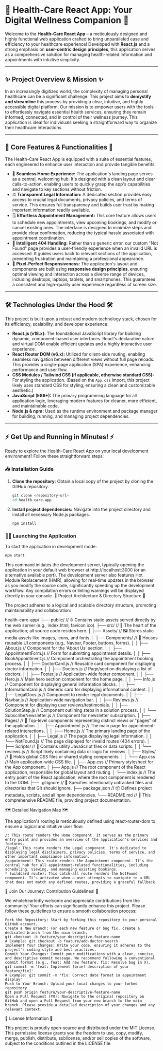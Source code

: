 # 🌟 Health-Care React App: Your Digital Wellness Companion 🌟

Welcome to the **Health-Care React App** – a meticulously designed and highly functional web application crafted to bring unparalleled ease and efficiency to your healthcare experience! Developed with **React.js** and a strong emphasis on **user-centric design principles**, this application serves as a comprehensive solution for managing health-related information and appointments with intuitive simplicity.

---

## ✨ Project Overview & Mission ✨

In an increasingly digitized world, the complexity of managing personal healthcare can be a significant challenge. This project aims to **demystify and streamline** this process by providing a clear, intuitive, and highly accessible digital platform. Our mission is to empower users with the tools to effortlessly navigate essential health services, ensuring they remain informed, connected, and in control of their wellness journey. This application is ideal for individuals seeking a straightforward way to organize their healthcare interactions.

---

## 🚀 Core Features & Functionalities 🚀

The Health-Care React App is equipped with a suite of essential features, each engineered to enhance user interaction and provide tangible benefits:

* 🏡 **Seamless Home Experience:** The application's landing page serves as a central, welcoming hub. It's designed with a clean layout and clear calls-to-action, enabling users to quickly grasp the app's capabilities and navigate to key sections without friction.
* ⚖️ **Transparent Legal Information:** A dedicated section provides easy access to crucial legal documents, privacy policies, and terms of service. This ensures full transparency and builds user trust by making important information readily available.
* 🗓️ **Effortless Appointment Management:** This core feature allows users to schedule new appointments, view upcoming bookings, and modify or cancel existing ones. The interface is designed to minimize steps and provide clear confirmation, reducing the typical hassle associated with appointment coordination.
* 🚫 **Intelligent 404 Handling:** Rather than a generic error, our custom "Not Found" page provides a user-friendly experience when an invalid URL is accessed. It guides users back to relevant sections of the application, preventing frustration and maintaining a professional appearance.
* 📱 **Pixel-Perfect Responsiveness:** The application's layout and components are built using **responsive design principles**, ensuring optimal viewing and interaction across a diverse range of devices, including desktops, laptops, tablets, and smartphones. This guarantees a consistent and high-quality user experience regardless of screen size.

---

## 🛠️ Technologies Under the Hood 🛠️

This project is built upon a robust and modern technology stack, chosen for its efficiency, scalability, and developer experience:

* **React.js (v18.x):** The foundational JavaScript library for building dynamic, component-based user interfaces. React's declarative nature and virtual DOM enable efficient updates and a highly interactive user experience.
* **React Router DOM (v6.x):** Utilized for client-side routing, enabling seamless navigation between different views without full page reloads. This provides a single-page application (SPA) experience, enhancing performance and user flow.
* **CSS Modules / Tailwind CSS (if applicable, otherwise standard CSS):** For styling the application. (Based on the `App.css` import, this project likely uses standard CSS for styling, ensuring a clean and customizable aesthetic.)
* **JavaScript (ES6+):** The primary programming language for all application logic, leveraging modern features for cleaner, more efficient, and maintainable code.
* **Node.js & npm:** Used as the runtime environment and package manager for building, running, and managing project dependencies.

---

## ⚡ Get Up and Running in Minutes! ⚡

Ready to explore the Health-Care React App on your local development environment? Follow these straightforward steps:

### 📥 Installation Guide

1.  **Clone the repository:** Obtain a local copy of the project by cloning the GitHub repository.
    ```bash
    git clone <repository-url>
    cd health-care-app
    ```
2.  **Install project dependencies:** Navigate into the project directory and install all necessary Node.js packages.
    ```bash
    npm install
    ```

### 🏃‍♀️ Launching the Application

To start the application in development mode:

```bash
npm start
```

This command initiates the development server, typically opening the application in your default web browser at http://localhost:3000 (or an alternative available port). The development server also features Hot Module Replacement (HMR), allowing for real-time updates in the browser as you modify the source code, significantly speeding up the development workflow. Any compilation errors or linting warnings will be displayed directly in your console.
📂 Project Architecture & Directory Structure 📂

The project adheres to a logical and scalable directory structure, promoting maintainability and collaboration:

health-care-app/
├── public/                     // 🌐 Contains static assets served directly by the web server (e.g., index.html, favicon.ico).
├── src/                        // 💖 The heart of the application; all source code resides here.
│   ├── Assets/                 // 🖼️ Stores static media assets like images, icons, and fonts.
│   ├── Components/             // 🧩 Houses reusable UI components (e.g., Navbar, Footer, buttons, forms).
│   │   ├── About.js            // Component for the 'About Us' section.
│   │   ├── AppointmentForm.js  // Form for submitting appointment details.
│   │   ├── BookAppointment.js  // Component orchestrating the appointment booking process.
│   │   ├── DoctorCard.js       // Reusable card component for displaying doctor information.
│   │   ├── Doctors.js          // Page/section displaying a list of doctors.
│   │   ├── Footer.js           // Application-wide footer component.
│   │   ├── Hero.js             // Main hero section component for the home page.
│   │   ├── Info.js             // Component for displaying general information blocks.
│   │   ├── InformationCard.js  // Generic card for displaying informational content.
│   │   ├── LegalDocs.js        // Component to render legal documents.
│   │   ├── Navbar.js           // Application-wide navigation bar.
│   │   ├── Reviews.js          // Component for displaying user reviews/testimonials.
│   │   ├── SolutionStep.js     // Component outlining steps in a solution process.
│   │   └── SubscribeNewsletter.js // Component for newsletter subscription.
│   ├── Pages/                  // 📄 Top-level components representing distinct views or "pages" of the application.
│   │   ├── Appointment.js      // The main page for appointment-related interactions.
│   │   ├── Home.js             // The primary landing page of the application.
│   │   ├── Legal.js            // The page displaying legal information.
│   │   └── NotFound.js         // The page displayed for invalid routes (404 errors).
│   ├── Scripts/                // 📝 Contains utility JavaScript files or data scripts.
│   │   └── reviews.js          // Script likely containing data or logic for reviews.
│   ├── Styles/                 // 🎨 Holds global CSS files or shared styling components.
│   │   └── App.css             // Main application-wide CSS file.
│   ├── App.css                 // Primary stylesheet for the App component.
│   ├── App.js                  // The root component of the React application, responsible for global layout and routing.
│   └── index.js                // The entry point of the React application, where the root component is rendered to the DOM.
├── .gitignore                  // 🙈 Specifies intentionally untracked files and directories that Git should ignore.
├── package.json                // 📦 Defines project metadata, scripts, and all npm dependencies.
└── README.md                   // 📖 This comprehensive README file, providing project documentation.

🗺️ Detailed Navigation Map 🗺️

The application's routing is meticulously defined using react-router-dom to ensure a logical and intuitive user flow:

    /: This route renders the Home component. It serves as the primary entry point and provides an overview of the application's services and features.
    /legal: This route renders the Legal component. It's dedicated to displaying legal disclaimers, privacy policies, terms of service, and other important compliance information.
    /appointment: This route renders the Appointment component. It's the central hub for all appointment-related functionalities, including scheduling, viewing, and managing existing bookings.
    * (wildcard route): This catch-all route renders the NotFound component. It's activated when a user attempts to navigate to a URL that does not match any defined routes, providing a graceful fallback.

🤝 Join Our Journey: Contribution Guidelines! 🤝

We wholeheartedly welcome and appreciate contributions from the community! Your efforts can significantly enhance this project. Please follow these guidelines to ensure a smooth collaboration process:

    Fork the Repository: Start by forking this repository to your personal GitHub account.
    Create a New Branch: For each new feature or bug fix, create a dedicated branch from the main branch.
    git checkout -b feature/your-descriptive-feature-name
    # Example: git checkout -b feature/add-doctor-search
    Implement Your Changes: Write your code, ensuring it adheres to the project's coding style and best practices.
    Commit Your Changes: Commit your modifications with a clear, concise, and descriptive commit message. We recommend following a conventional commit format (e.g., feat: Add new feature, fix: Resolve bug in X).
    git commit -m 'feat: Implement [brief description of your feature/fix]'
    # Example: git commit -m 'fix: Correct date format in appointment display'
    Push to Your Branch: Upload your local changes to your forked repository.
    git push origin feature/your-descriptive-feature-name
    Open a Pull Request (PR): Navigate to the original repository on GitHub and open a Pull Request from your new branch to the main branch. Please provide a detailed description of your changes and any relevant context.

📜 License Information 📜

This project is proudly open-source and distributed under the MIT License. This permissive license grants you the freedom to use, copy, modify, merge, publish, distribute, sublicense, and/or sell copies of the software, subject to the conditions outlined in the LICENSE file.
